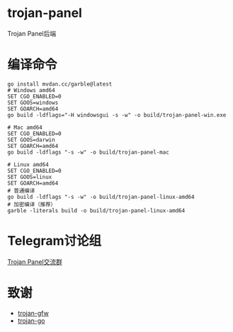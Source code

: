 # trojan-panel

Trojan Panel后端

# 编译命令

```
go install mvdan.cc/garble@latest
# Windows amd64
SET CGO_ENABLED=0
SET GOOS=windows
SET GOARCH=amd64
go build -ldflags="-H windowsgui -s -w" -o build/trojan-panel-win.exe

# Mac amd64
SET CGO_ENABLED=0
SET GOOS=darwin
SET GOARCH=amd64
go build -ldflags "-s -w" -o build/trojan-panel-mac

# Linux amd64
SET CGO_ENABLED=0
SET GOOS=linux
SET GOARCH=amd64
# 普通编译
go build -ldflags "-s -w" -o build/trojan-panel-linux-amd64
# 加密编译（推荐）
garble -literals build -o build/trojan-panel-linux-amd64
```

# Telegram讨论组

[Trojan Panel交流群](https://t.me/TrojanPanelGroup)

# 致谢

- [trojan-gfw](https://github.com/trojan-gfw/trojan)
- [trojan-go](https://github.com/p4gefau1t/trojan-go)
